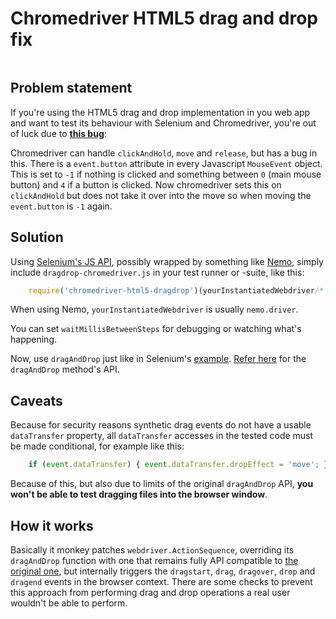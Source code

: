 # Chromedriver HTML5 drag and drop fix
![<text>](http://pixel-cookers.github.io/built-with-badges/node/node-short.png)

## Problem statement
If you're using the HTML5 drag and drop implementation in you web app and want to test its behaviour
with Selenium and Chromedriver, you're out of luck due to 
[**this bug**](https://code.google.com/p/chromedriver/issues/detail?id=841):

Chromedriver can handle `clickAndHold`, `move` and `release`, but has a bug in this. There is a `event.button` 
attribute in every Javascript `MouseEvent` object. This is set to `-1` if nothing is clicked
and something between `0` (main mouse button) and `4` if a button is clicked.
Now chromedriver sets this on `clickAndHold` but does not take it over into the move
so when moving the `event.button` is `-1` again.

## Solution
Using [Selenium's JS API](https://github.com/SeleniumHQ/selenium/tree/master/javascript/webdriver), 
possibly wrapped by something like [Nemo](https://github.com/paypal/nemo), 
simply include `dragdrop-chromedriver.js` in your test runner or -suite, like this:

```js
    require('chromedriver-html5-dragdrop')(yourInstantiatedWebdriver/* , waitMillisBetweenSteps */);
```

When using Nemo, `yourInstantiatedWebdriver` is usually `nemo.driver`.

You can set `waitMillisBetweenSteps` for debugging or watching what's happening. 

Now, use `dragAndDrop` just like in Selenium's [example](https://github.com/SeleniumHQ/selenium/blob/master/javascript/webdriver/actionsequence.js#L32).
[Refer here](http://selenium.googlecode.com/git/docs/api/javascript/class_webdriver_ActionSequence.html#dragAndDrop) 
for the `dragAndDrop` method's API.

## Caveats
Because for security reasons synthetic drag events do not have a usable `dataTransfer` property, 
all `dataTransfer` accesses in the tested code must be made conditional, for example like this:

```js
    if (event.dataTransfer) { event.dataTransfer.dropEffect = 'move'; }
```
 
Because of this, but also due to limits of the original `dragAndDrop` API, **you won't be able to test dragging files into the browser window**.

## How it works
Basically it monkey patches `webdriver.ActionSequence`, overriding its `dragAndDrop` function 
with one that remains fully API compatible to [the original one](https://github.com/SeleniumHQ/selenium/blob/master/javascript/webdriver/actionsequence.js#L218), 
but internally triggers the `dragstart`, `drag`, `dragover`, `drop` and `dragend` events in the browser context. 
There are some checks to prevent this approach from performing drag and drop operations a real user wouldn't be able to perform.
